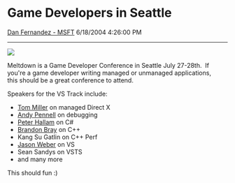<div id="page">

# Game Developers in Seattle

[Dan Fernandez -
MSFT](https://social.msdn.microsoft.com/profile/Dan%20Fernandez%20-%20MSFT)
6/18/2004 4:26:00 PM

-----

<div id="content">

![](http://secure.lenos.com/lenos/microsoft/meltdown2004/ms_header.jpg)

Meltdown is a Game Developer Conference in Seattle July 27-28th.  If
you're a game developer writing managed or unmanaged applications,
this should be a great conference to attend.

Speakers for the VS Track include:

  - [Tom Miller](http://blogs.msdn.com/tmiller/) on managed Direct X
  - [Andy Pennell](http://weblogs.asp.net/andypennell) on debugging
  - [Peter Hallam](http://blogs.msdn.com/peterhal/) on C\#
  - [Brandon Bray](http://weblogs.asp.net/branbray/) on C++
  - Kang Su Gatlin on C++ Perf
  - [Jason
    Weber](http://msdn.microsoft.com/vstudio/team/bios/jweber/default.aspx)
    on VS
  - Sean Sandys on VSTS
  - and many more

This should fun :)

</div>

</div>
